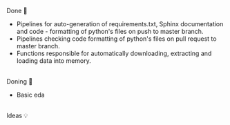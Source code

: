 Done 🎉
<ul>
    <li>Pipelines for auto-generation of requirements.txt, Sphinx documentation and code - formatting of python's files on push to master branch.</li>
    <li>Pipelines checking code formatting of python's files on pull request to master branch.</li>
    <li>Functions responsible for automatically downloading, extracting and loading data into memory.</li>
</ul>
<br>
Doning 🥸
<ul>
    <li>Basic eda</li>
</ul>
<br>
Ideas 💡
<ul>
</ul>
